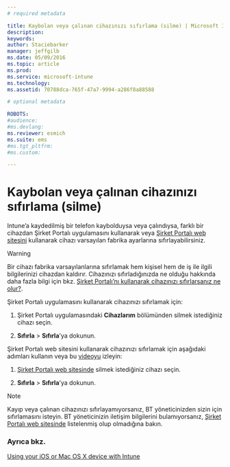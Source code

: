 ```yaml
---
# required metadata

title: Kaybolan veya çalınan cihazınızı sıfırlama (silme) | Microsoft Intune
description:
keywords:
author: Staciebarker
manager: jeffgilb
ms.date: 05/09/2016
ms.topic: article
ms.prod:
ms.service: microsoft-intune
ms.technology:
ms.assetid: 70788dca-765f-47a7-9994-a286f8a88588

# optional metadata

ROBOTS:
#audience:
#ms.devlang:
ms.reviewer: esmich
ms.suite: ems
#ms.tgt_pltfrm:
#ms.custom:

---
```



# Kaybolan veya çalınan cihazınızı sıfırlama (silme)

Intune’a kaydedilmiş bir telefon kaybolduysa veya çalındıysa, farklı bir cihazdan Şirket Portalı uygulamasını kullanarak veya [Şirket Portalı web sitesini](http://portal.manage.microsoft.com) kullanarak cihazı varsayılan fabrika ayarlarına sıfırlayabilirsiniz.

> [!WARNING]
> Bir cihazı fabrika varsayılanlarına sıfırlamak hem kişisel hem de iş ile ilgili bilgilerinizi cihazdan kaldırır. Cihazınızı sıfırladığınızda ne olduğu hakkında daha fazla bilgi için bkz. [Şirket Portalı’nı kullanarak cihazınızı sıfırlarsanız ne olur?](what-happens-if-you-reset-your-device-using-the-company-portal-ios.md).

Şirket Portalı uygulamasını kullanarak cihazınızı sıfırlamak için:

1.  Şirket Portalı uygulamasındaki **Cihazlarım** bölümünden silmek istediğiniz cihazı seçin.

2.  **Sıfırla** &gt; **Sıfırla**’ya dokunun.

Şirket Portalı web sitesini kullanarak cihazınızı sıfırlamak için aşağıdaki adımları kullanın veya bu [videoyu](http://aka.ms/jhdjak) izleyin:

1.  [Şirket Portalı web sitesinde](http://portal.manage.microsoft.com) silmek istediğiniz cihazı seçin.

2.  **Sıfırla** &gt; **Sıfırla**’ya dokunun.
> [!NOTE]
> Kayıp veya çalınan cihazınızı sıfırlayamıyorsanız, BT yöneticinizden sizin için sıfırlamasını isteyin. BT yöneticinizin iletişim bilgilerini bulamıyorsanız, [Şirket Portalı web sitesinde](http://portal.manage.microsoft.com) listelenmiş olup olmadığına bakın.

### Ayrıca bkz.
[Using your iOS or Mac OS X device with Intune](using-your-ios-or-mac-os-x-device-with-intune.md)

<!--HONumber=Jun16_HO1-->



